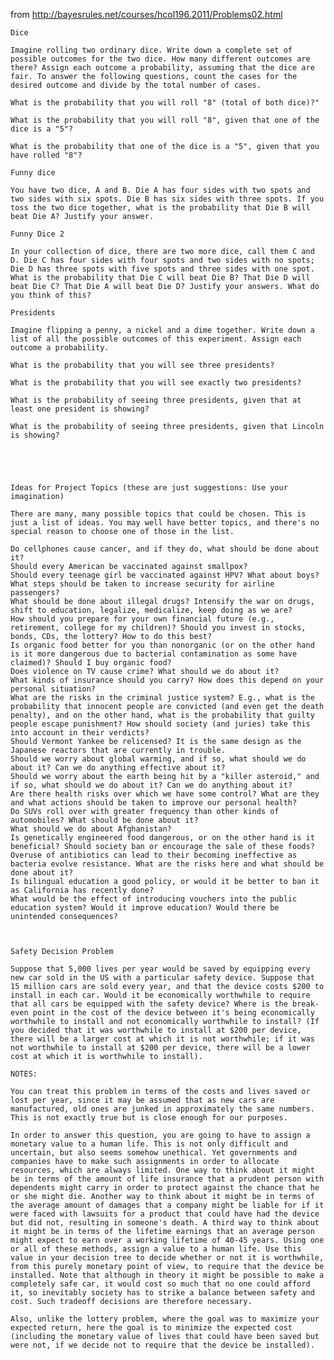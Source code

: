 from http://bayesrules.net/courses/hcol196.2011/Problems02.html

    Dice

    Imagine rolling two ordinary dice. Write down a complete set of possible outcomes for the two dice. How many different outcomes are there? Assign each outcome a probability, assuming that the dice are fair. To answer the following questions, count the cases for the desired outcome and divide by the total number of cases.

    What is the probability that you will roll "8" (total of both dice)?"

    What is the probability that you will roll "8", given that one of the dice is a "5"?

    What is the probability that one of the dice is a "5", given that you have rolled "8"?

    Funny dice

    You have two dice, A and B. Die A has four sides with two spots and two sides with six spots. Die B has six sides with three spots. If you toss the two dice together, what is the probability that Die B will beat Die A? Justify your answer.

    Funny Dice 2

    In your collection of dice, there are two more dice, call them C and D. Die C has four sides with four spots and two sides with no spots; Die D has three spots with five spots and three sides with one spot. What is the probability that Die C will beat Die B? That Die D will beat Die C? That Die A will beat Die D? Justify your answers. What do you think of this?

    Presidents

    Imagine flipping a penny, a nickel and a dime together. Write down a list of all the possible outcomes of this experiment. Assign each outcome a probability.

    What is the probability that you will see three presidents?

    What is the probability that you will see exactly two presidents?

    What is the probability of seeing three presidents, given that at least one president is showing?

    What is the probability of seeing three presidents, given that Lincoln is showing?





    Ideas for Project Topics (these are just suggestions: Use your imagination)

    There are many, many possible topics that could be chosen. This is just a list of ideas. You may well have better topics, and there's no special reason to choose one of those in the list.

    Do cellphones cause cancer, and if they do, what should be done about it?
    Should every American be vaccinated against smallpox?
    Should every teenage girl be vaccinated against HPV? What about boys?
    What steps should be taken to increase security for airline passengers?
    What should be done about illegal drugs? Intensify the war on drugs, shift to education, legalize, medicalize, keep doing as we are?
    How should you prepare for your own financial future (e.g., retirement, college for my children)? Should you invest in stocks, bonds, CDs, the lottery? How to do this best?
    Is organic food better for you than nonorganic (or on the other hand is it more dangerous due to bacterial contamination as some have claimed)? Should I buy organic food?
    Does violence on TV cause crime? What should we do about it?
    What kinds of insurance should you carry? How does this depend on your personal situation?
    What are the risks in the criminal justice system? E.g., what is the probability that innocent people are convicted (and even get the death penalty), and on the other hand, what is the probability that guilty people escape punishment? How should society (and juries) take this into account in their verdicts?
    Should Vermont Yankee be relicensed? It is the same design as the Japanese reactors that are currently in trouble.
    Should we worry about global warming, and if so, what should we do about it? Can we do anything effective about it?
    Should we worry about the earth being hit by a "killer asteroid," and if so, what should we do about it? Can we do anything about it?
    Are there health risks over which we have some control? What are they and what actions should be taken to improve our personal health?
    Do SUVs roll over with greater frequency than other kinds of automobiles? What should be done about it?
    What should we do about Afghanistan?
    Is genetically engineered food dangerous, or on the other hand is it beneficial? Should society ban or encourage the sale of these foods?
    Overuse of antibiotics can lead to their becoming ineffective as bacteria evolve resistance. What are the risks here and what should be done about it?
    Is bilingual education a good policy, or would it be better to ban it as California has recently done?
    What would be the effect of introducing vouchers into the public education system? Would it improve education? Would there be unintended consequences?



    Safety Decision Problem

    Suppose that 5,000 lives per year would be saved by equipping every new car sold in the US with a particular safety device. Suppose that 15 million cars are sold every year, and that the device costs $200 to install in each car. Would it be economically worthwhile to require that all cars be equipped with the safety device? Where is the break-even point in the cost of the device between it's being economically worthwhile to install and not economically worthwhile to install? (If you decided that it was worthwhile to install at $200 per device, there will be a larger cost at which it is not worthwhile; if it was not worthwhile to install at $200 per device, there will be a lower cost at which it is worthwhile to install).

    NOTES:

    You can treat this problem in terms of the costs and lives saved or lost per year, since it may be assumed that as new cars are manufactured, old ones are junked in approximately the same numbers. This is not exactly true but is close enough for our purposes.

    In order to answer this question, you are going to have to assign a monetary value to a human life. This is not only difficult and uncertain, but also seems somehow unethical. Yet governments and companies have to make such assignments in order to allocate resources, which are always limited. One way to think about it might be in terms of the amount of life insurance that a prudent person with dependents might carry in order to protect against the chance that he or she might die. Another way to think about it might be in terms of the average amount of damages that a company might be liable for if it were faced with lawsuits for a product that could have had the device but did not, resulting in someone's death. A third way to think about it might be in terms of the lifetime earnings that an average person might expect to earn over a working lifetime of 40-45 years. Using one or all of these methods, assign a value to a human life. Use this value in your decision tree to decide whether or not it is worthwhile, from this purely monetary point of view, to require that the device be installed. Note that although in theory it might be possible to make a completely safe car, it would cost so much that no one could afford it, so inevitably society has to strike a balance between safety and cost. Such tradeoff decisions are therefore necessary.

    Also, unlike the lottery problem, where the goal was to maximize your expected return, here the goal is to minimize the expected cost (including the monetary value of lives that could have been saved but were not, if we decide not to require that the device be installed).

    